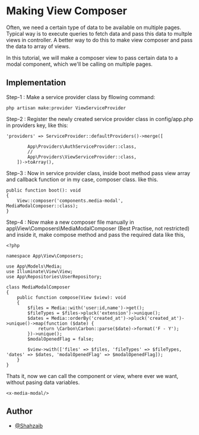 
# Making View Composer

Often, we need a certain type of data to be available on multiple pages. Typical way is to execute queries to fetch data and pass this data to multple views in controller. A better way to do this to make view composer and pass the data to array of views.

In this tutorial, we will make a composer view to pass certain data to a modal component, which we'll be calling on multiple pages.


## Implementation

Step-1 : Make a service provider class by fllowing command:

```
php artisan make:provider ViewServiceProvider
```

Step-2 : Register the newly created service provider class in config/app.php in providers key, like this:

```
'providers' => ServiceProvider::defaultProviders()->merge([
        
        App\Providers\AuthServiceProvider::class,
        // 
        App\Providers\ViewServiceProvider::class,
    ])->toArray(),
```

Step-3 : Now in service provider class, inside boot method pass view array and callback function or in my case, composer class. like this.

```
public function boot(): void
{
    View::composer('components.media-modal', MediaModalComposer::class);  
}
```

Step-4 : Now make a new composer file manually in app\View\Composers\MediaModalComposer (Best Practise, not restricted) and inside it, make compose method and pass the required data like this, 

```
<?php

namespace App\View\Composers;

use App\Models\Media;
use Illuminate\View\View;
use App\Repositories\UserRepository;

class MediaModalComposer
{
    public function compose(View $view): void
    {
        $files = Media::with('user:id,name')->get();
        $fileTypes = $files->pluck('extension')->unique();
        $dates = Media::orderBy('created_at')->pluck('created_at')->unique()->map(function ($date) {
            return \Carbon\Carbon::parse($date)->format('F - Y');
        })->unique();
        $modalOpenedFlag = false;

        $view->with(['files' => $files, 'fileTypes' => $fileTypes, 'dates' => $dates, 'modalOpenedFlag' => $modalOpenedFlag]);
    }
}

```



Thats it, now we can call the component or view, where ever we want, without pasing data variables.

```
<x-media-modal/>
```







## Author

- [@Shahzaib](https://github.com/Shahzaib-943)
